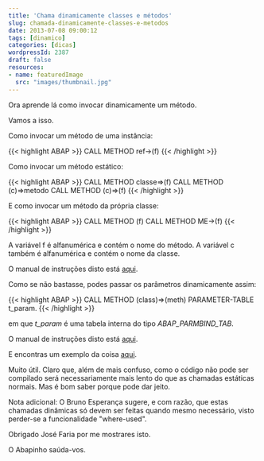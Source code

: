 ```yaml
---
title: 'Chama dinamicamente classes e métodos'
slug: chamada-dinamicamente-classes-e-metodos
date: 2013-07-08 09:00:12
tags: [dinamico]
categories: [dicas]
wordpressId: 2387
draft: false
resources:
- name: featuredImage
  src: "images/thumbnail.jpg"
---
```

Ora aprende lá como invocar dinamicamente um método.

Vamos a isso.

<!--more-->

Como invocar um método de uma instância:

{{< highlight ABAP >}}
CALL METHOD ref->(f)
{{< /highlight >}}

Como invocar um método estático:

{{< highlight ABAP >}}
CALL METHOD classe=>(f)
CALL METHOD (c)=>metodo
CALL METHOD (c)=>(f)
{{< /highlight >}}

E como invocar um método da própria classe:

{{< highlight ABAP >}}
CALL METHOD (f)
CALL METHOD ME->(f)
{{< /highlight >}}

A variável f é alfanumérica e contém o nome do método.
A variável c também é alfanumérica e contém o nome da classe.

O manual de instruções disto está [aqui][1].

Como se não bastasse, podes passar os parâmetros dinamicamente assim:

{{< highlight ABAP >}}
CALL METHOD (class)=>(meth)
      PARAMETER-TABLE
        t_param.
{{< /highlight >}}

em que _t_param_ é uma tabela interna do tipo _ABAP_PARMBIND_TAB_.

O manual de instruções disto está [aqui][2].

E encontras um exemplo da coisa [aqui][3].

Muito útil. Claro que, além de mais confuso, como o código não pode ser compilado será necessariamente mais lento do que as chamadas estáticas normais. Mas é bom saber porque pode dar jeito.

Nota adicional: O Bruno Esperança sugere, e com razão, que estas chamadas dinâmicas só devem ser feitas quando mesmo necessário, visto perder-se a funcionalidade "where-used".

Obrigado José Faria por me mostrares isto.

O Abapinho saúda-vos.

   [1]: http://help.sap.com/abapdocu_70/en/ABENNEWS-46-OBJECTS-DYNAMIC.htm
   [2]: http://help.sap.com/abapdocu_70/en/ABAPCALL_METHOD.htm
   [3]: http://help.sap.com/abapdocu_70/en/ABAPCALL_METHOD_DYNAMIC.htm
